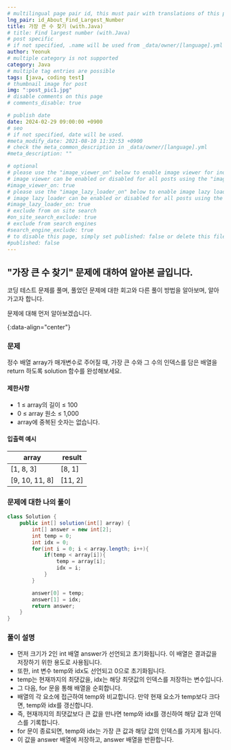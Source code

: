 ```yaml
---
# multilingual page pair id, this must pair with translations of this page. (This name must be unique)
lng_pair: id_About_Find_Largest_Number
title: 가장 큰 수 찾기 (with.Java)
# title: Find largest number (with.Java)
# post specific
# if not specified, .name will be used from _data/owner/[language].yml
author: Yeonuk
# multiple category is not supported
category: Java
# multiple tag entries are possible
tags: [java, coding test]
# thumbnail image for post
img: ":post_pic1.jpg"
# disable comments on this page
# comments_disable: true

# publish date
date: 2024-02-29 09:00:00 +0900
# seo
# if not specified, date will be used.
#meta_modify_date: 2021-08-10 11:32:53 +0900
# check the meta_common_description in _data/owner/[language].yml
#meta_description: ""

# optional
# please use the "image_viewer_on" below to enable image viewer for individual pages or posts (_posts/ or [language]/_posts folders).
# image viewer can be enabled or disabled for all posts using the "image_viewer_posts: true" setting in _data/conf/main.yml.
#image_viewer_on: true
# please use the "image_lazy_loader_on" below to enable image lazy loader for individual pages or posts (_posts/ or [language]/_posts folders).
# image lazy loader can be enabled or disabled for all posts using the "image_lazy_loader_posts: true" setting in _data/conf/main.yml.
#image_lazy_loader_on: true
# exclude from on site search
#on_site_search_exclude: true
# exclude from search engines
#search_engine_exclude: true
# to disable this page, simply set published: false or delete this file
#published: false
---
```


<!-- outline-start -->

## "가장 큰 수 찾기" 문제에 대하여 알아본 글입니다.

코딩 테스트 문제를 풀며, 풀었던 문제에 대한 회고와 다른 풀이 방법을 알아보며, 알아가고자 합니다.

문제에 대해 먼저 알아보겠습니다.

{:data-align="center"}

<!-- outline-end -->

### 문제

정수 배열 array가 매개변수로 주어질 때, 가장 큰 수와 그 수의 인덱스를 담은 배열을 return 하도록 solution 함수를 완성해보세요.

#### 제한사항

- 1 ≤ array의 길이 ≤ 100
- 0 ≤ array 원소 ≤ 1,000
- array에 중복된 숫자는 없습니다.

#### 입출력 예시

| array          | result  |
| -------------- | ------- |
| [1, 8, 3]      | [8, 1]  |
| [9, 10, 11, 8] | [11, 2] |

<!-- | start_num | end_num | result |
| --------- | ------- | ------ |
| 10        | 3       | 0      | -->

### 문제에 대한 나의 풀이

```java
class Solution {
    public int[] solution(int[] array) {
        int[] answer = new int[2];
        int temp = 0;
        int idx = 0;
        for(int i = 0; i < array.length; i++){
            if(temp < array[i]){
                temp = array[i];
                idx = i;
            }
        }

        answer[0] = temp;
        answer[1] = idx;
        return answer;
    }
}
```

### 풀이 설명

- 먼저 크기가 2인 int 배열 answer가 선언되고 초기화됩니다. 이 배열은 결과값을 저장하기 위한 용도로 사용됩니다.
- 또한, int 변수 temp와 idx도 선언되고 0으로 초기화됩니다.
- temp는 현재까지의 최댓값을, idx는 해당 최댓값의 인덱스를 저장하는 변수입니다.
- 그 다음, for 문을 통해 배열을 순회합니다.
- 배열의 각 요소에 접근하여 temp와 비교합니다. 만약 현재 요소가 temp보다 크다면, temp와 idx를 갱신합니다.
- 즉, 현재까지의 최댓값보다 큰 값을 만나면 temp와 idx를 갱신하여 해당 값과 인덱스를 기록합니다.
- for 문이 종료되면, temp와 idx는 가장 큰 값과 해당 값의 인덱스를 가지게 됩니다.
- 이 값을 answer 배열에 저장하고, answer 배열을 반환합니다.
